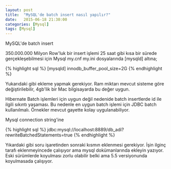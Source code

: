 ```yaml
---
layout: post
title:  "MySQL'de batch insert nasıl yapılır?"
date:   2015-06-18 21:30:00
categories: [Mysql]
tags: [Mysql]
---
```


MySQL'de batch insert

350.000.000 Milyon Row'luk bir insert işlemi 25 saat gibi kısa bir sürede gerçekleşebilmesi için Mysql my.cnf my.ini dosyalarında [mysqld] altına;

{% highlight sql %}
[mysqld]
innodb_buffer_pool_size=2G
{% endhighlight %}

Yukarıdaki gibi ekleme yapmak gerekiyor. Ram miktarı mevcut sisteme göre değiştirilebilir, 4gb'lik bir Mac bilgisayarda bu değer uygun.

Hibernate Batch işlemleri için uygun değil nedenide batch insertlerde id ile ilgili sıkıntı yaşaması. Bu nedenle en uygun batch işlemi için JDBC batch kullanılmalı. Örnekler mevcut gayette kolay uygulanabiliyor.

Mysql connection string'ine 

{% highlight sql %}
jdbc:mysql://localhost:8889/db_adi?rewriteBatchedStatements=true
{% endhighlight %}

Yıkardaki gibi soru işaretinden sonraki kısmın eklenmesi gerekiyor. İşin ilginç tarafı eklenmeyincede çalışıyor ama mysql dokümanlarında ekleyin yazıyor. Eski sürümlerde koyulması zorlu olabilir belki ama 5.5 versiyonunda koyulmasada çalışıyor.